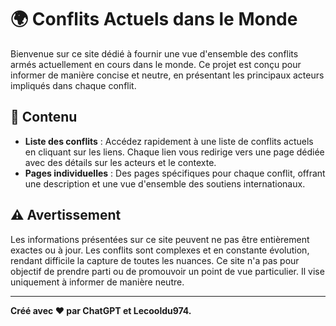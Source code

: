 # 🌍 Conflits Actuels dans le Monde

Bienvenue sur ce site dédié à fournir une vue d'ensemble des conflits armés actuellement en cours dans le monde. Ce projet est conçu pour informer de manière concise et neutre, en présentant les principaux acteurs impliqués dans chaque conflit.

## 📑 Contenu

- **Liste des conflits** : Accédez rapidement à une liste de conflits actuels en cliquant sur les liens. Chaque lien vous redirige vers une page dédiée avec des détails sur les acteurs et le contexte.
- **Pages individuelles** : Des pages spécifiques pour chaque conflit, offrant une description et une vue d'ensemble des soutiens internationaux.

## ⚠️ Avertissement

Les informations présentées sur ce site peuvent ne pas être entièrement exactes ou à jour. Les conflits sont complexes et en constante évolution, rendant difficile la capture de toutes les nuances. Ce site n'a pas pour objectif de prendre parti ou de promouvoir un point de vue particulier. Il vise uniquement à informer de manière neutre.

---

**Créé avec ❤️ par ChatGPT et Lecooldu974.**
